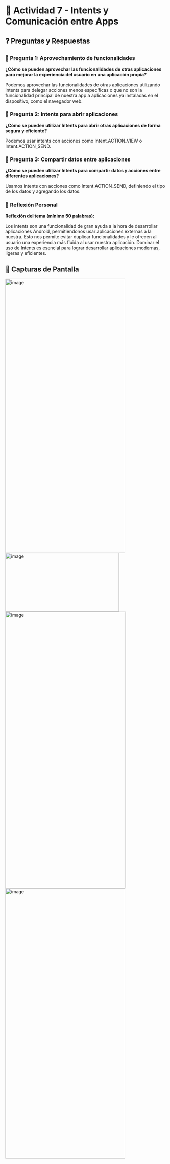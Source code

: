 # 📱 Actividad 7 - Intents y Comunicación entre Apps

## ❓ Preguntas y Respuestas

### 🔗 Pregunta 1: Aprovechamiento de funcionalidades

**¿Cómo se pueden aprovechar las funcionalidades de otras aplicaciones para mejorar la experiencia del usuario en una aplicación propia?**

  Podemos aprovechar las funcionalidades de otras aplicaciones utilizando intents para delegar acciones menos específicas o que no son la funcionalidad principal de nuestra app a aplicaciones ya instaladas en el dispositivo, como el navegador web.

### 🚀 Pregunta 2: Intents para abrir aplicaciones

**¿Cómo se pueden utilizar Intents para abrir otras aplicaciones de forma segura y eficiente?**

  Podemos usar intents con acciones como Intent.ACTION_VIEW o Intent.ACTION_SEND.

### 🔄 Pregunta 3: Compartir datos entre aplicaciones

**¿Cómo se pueden utilizar Intents para compartir datos y acciones entre diferentes aplicaciones?**

  Usamos intents con acciones como Intent.ACTION_SEND, definiendo el tipo de los datos y agregando los datos.

### 💭 Reflexión Personal

**Reflexión del tema (mínimo 50 palabras):**


  Los intents son una funcionalidad de gran ayuda a la hora de desarrollar aplicaciones Android, permitiendonos usar aplicaciones externas a la nuestra. Esto nos permite evitar duplicar funcionalidades y le ofrecen al usuario una experiencia más fluida al usar nuestra aplicación. Dominar el uso de Intents es esencial para lograr desarrollar aplicaciones modernas, ligeras y eficientes.


## 📸 Capturas de Pantalla

<img width="375" height="855" alt="image" src="https://github.com/user-attachments/assets/6dd91c3e-1364-4034-a43e-955262ba5b66" />

<img width="356" height="183" alt="image" src="https://github.com/user-attachments/assets/5a67ef55-b0a4-4729-a72c-567100a409c1" />

<img width="377" height="863" alt="image" src="https://github.com/user-attachments/assets/0849ce7a-aec5-4b7b-b48c-e78c70a474af" />

<img width="375" height="844" alt="image" src="https://github.com/user-attachments/assets/fa294024-789b-44b4-ad75-69d2a364b4f5" />

